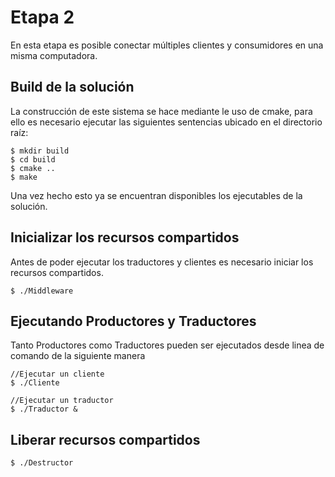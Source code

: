 # Etapa 2

En esta etapa es posible conectar múltiples clientes y consumidores en una misma computadora.

## Build de la solución

La construcción de este sistema se hace mediante le uso de cmake, para ello es necesario ejecutar las siguientes sentencias ubicado en el directorio raíz:

```{r, engine='bash'}
$ mkdir build
$ cd build
$ cmake ..
$ make
```
Una vez hecho esto ya se encuentran disponibles los ejecutables de la solución.

## Inicializar los recursos compartidos 

Antes de poder ejecutar los traductores y clientes es necesario iniciar los recursos compartidos.
```{r, engine='bash'}
$ ./Middleware 
```


## Ejecutando Productores y Traductores
Tanto Productores como Traductores pueden ser ejecutados desde linea de comando de la siguiente manera


```{r, engine='bash'}
//Ejecutar un cliente
$ ./Cliente

//Ejecutar un traductor
$ ./Traductor & 
```

## Liberar recursos compartidos

```{r, engine='bash'}
$ ./Destructor
```